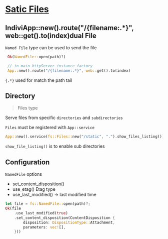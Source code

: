 # [Satic Files](https://actix.rs/docs/static-files/)

## IndiviApp::new().route("/{filename:.*}", web::get().to(index)dual File

`Named File` type can be used to send the file  

```rust
 Ok(NamedFile::open(path)?)

 // in main httpServer instance factory
 App::new().route("/{filename:.*}", web::get().to(index)
```

`{.*}` used for match the path tail  

## Directory

> Files type  

Serve files from specific `directories` and `subdirectories`  

`Files` must be registered with `App::service` 

```rust
App::new().service(fs::Files::new("/static", ".").show_files_listing())
```

`show_file_listing()` is to enable sub directories  

## Configuration

`NamedFile` options  

* set_content_disposition()
* use_etag() Etag type
* use_last_modified() -> last modified time 

```rust
let file = fs::NamedFile::open(path)?;
Ok(file
    .use_last_modified(true)
    .set_content_disposition(ContentDisposition {
        disposition: DispositionType::Attachment,
        parameters: vec![],
    }))
```


